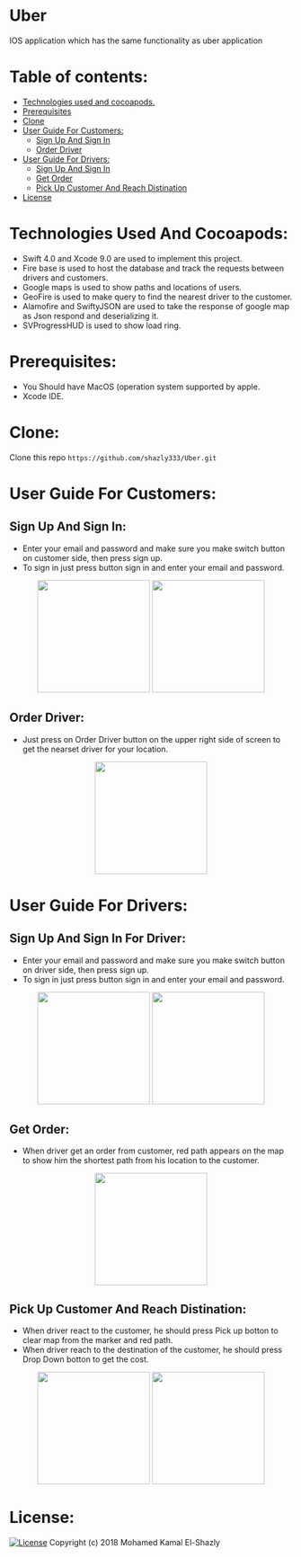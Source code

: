# Uber
IOS application which has the same functionality as uber application

Table of contents:
=================

<!--ts-->
   * [Technologies used and cocoapods.](#technologies-used-and-cocoapods)
   * [Prerequisites](#prerequisites)
   * [Clone](#clone)
   * [User Guide For Customers:](#user-guide-for-customers)
      * [Sign Up And Sign In](#sign-up-and-sign-in)
      * [Order Driver](#order-driver)		       
   * [User Guide For Drivers:](#user-guide-for-drivers)		   
      * [Sign Up And Sign In](#sign-up-and-sign-in-for-driver)		    
      * [Get Order](#get-order)		      
      * [Pick Up Customer And Reach Distination](#pick-up-customer-and-reach-distination)		
   * [License](#license)
<!--te-->

Technologies Used And Cocoapods:
===========

  - Swift 4.0 and Xcode 9.0 are used to implement this project.
  - Fire base is used to host the database and track the requests between drivers and customers.
  - Google maps is used to show paths and locations of users.
  - GeoFire is used to make query to find the nearest driver to the customer.
  - Alamofire and SwiftyJSON are used to take the response of google map as Json respond and deserializing it.
  - SVProgressHUD is used to show load ring.
  
Prerequisites:
=============

  - You Should have MacOS (operation system supported by apple.
  - Xcode IDE.

Clone:
=====
  Clone this repo `https://github.com/shazly333/Uber.git`
  
User Guide For Customers:
=======================
  
  Sign Up And Sign In:		
  -------------------
  
  - Enter your email and password and make sure you make switch button on customer side, then press sign up.
  - To sign in just press button sign in and enter your email and password.
  <p align="center">
  <img src="images/signupcustomer.png" width = "200">
    <img src="images/signincustomer.png" width = "200">
  </p>
  
  Order Driver:
  -------------
  
  - Just press on Order Driver button on the upper right side of screen to get the nearset driver for your location.
  
  <p align="center">
  <img src="images/order.png" width = "200">  </p>
  
User Guide For Drivers:
=======================

  Sign Up And Sign In For Driver:		
  ------------------------------
  
  - Enter your email and password and make sure you make switch button on driver side, then press sign up.
  - To sign in just press button sign in and enter your email and password.
  <p align="center">
  <img src="images/signupdriver.png" width = "200">
    <img src="images/signindriver.png" width = "200">
  </p>
  
  Get Order:
  ---------
  - When driver get an order from customer, red path appears on the map to show him the shortest path from his location to the       customer.
  
   <p align="center">
  <img src="images/path.png" width = "200">  </p>
  
 
  Pick Up Customer And Reach Distination:		
  ---------------------------------------

- When driver react to the customer, he should press Pick up botton to clear map from the marker and red path.
- When driver reach to the destination of the customer, he should press Drop Down botton to get the cost.

<p align="center">
  <img src="images/pickup.png" width = "200">
    <img src="images/cost.png" width = "200">
  </p>

License:
========

[![License](http://img.shields.io/:license-mit-blue.svg?style=flat-square)](http://badges.mit-license.org)
Copyright (c) 2018 Mohamed Kamal El-Shazly
